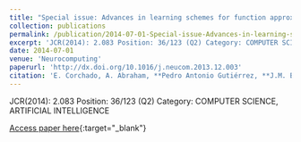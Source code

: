```yaml
---
title: "Special issue: Advances in learning schemes for function approximation"
collection: publications
permalink: /publication/2014-07-01-Special-issue-Advances-in-learning-schemes-for-function-approximation
excerpt: 'JCR(2014): 2.083 Position: 36/123 (Q2) Category: COMPUTER SCIENCE, ARTIFICIAL INTELLIGENCE'
date: 2014-07-01
venue: 'Neurocomputing'
paperurl: 'http://dx.doi.org/10.1016/j.neucom.2013.12.003'
citation: 'E. Corchado, A. Abraham, **Pedro Antonio Gutiérrez, **J.M. Benitez, S. Ventura, &quot;Special issue: Advances in learning schemes for function approximation.&quot; Neurocomputing, Vol. 135, 2014, pp.1--2.'
---
```

JCR(2014): 2.083 Position: 36/123 (Q2) Category: COMPUTER SCIENCE, ARTIFICIAL INTELLIGENCE

[Access paper here](http://dx.doi.org/10.1016/j.neucom.2013.12.003){:target="_blank"}
